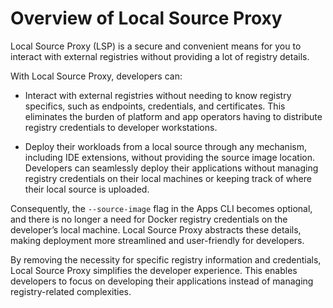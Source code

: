 # Overview of Local Source Proxy

Local Source Proxy (LSP) is a secure and convenient means for you to interact with external registries
without providing a lot of registry details.

With Local Source Proxy, developers can:

- Interact with external registries without needing to know registry specifics, such as endpoints,
  credentials, and certificates. This eliminates the burden of platform and app operators having to
  distribute registry credentials to developer workstations.

- Deploy their workloads from a local source through any mechanism, including IDE extensions,
  without providing the source image location. Developers can seamlessly deploy their applications
  without managing registry credentials on their local machines or keeping track of where their
  local source is uploaded.

Consequently, the `--source-image` flag in the Apps CLI becomes optional, and there is no longer a
need for Docker registry credentials on the developer’s local machine. Local Source Proxy
abstracts these details, making deployment more streamlined and user-friendly for developers.

By removing the necessity for specific registry information and credentials, Local Source Proxy
simplifies the developer experience. This enables developers to focus on developing their applications
instead of managing registry-related complexities.

